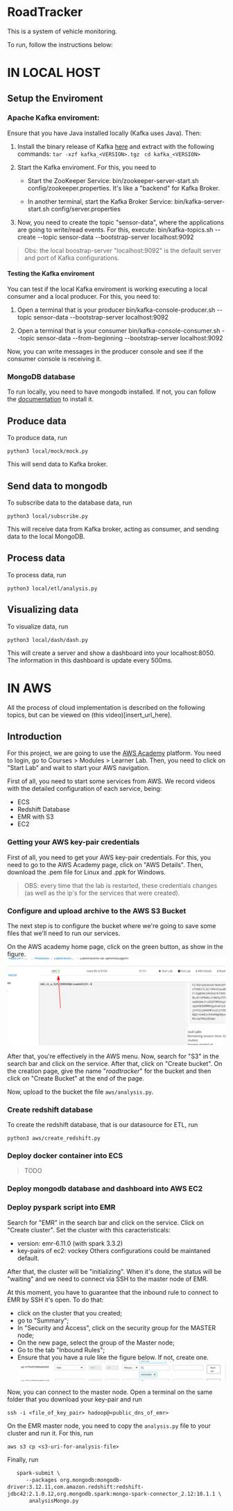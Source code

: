 # RoadTracker

This is a system of vehicle monitoring.

To run, follow the instructions below:

# IN LOCAL HOST

## Setup the Enviroment

### Apache Kafka enviroment:

Ensure that you have Java installed locally (Kafka uses Java). Then:

1. Install the binary release of Kafka [here](https://kafka.apache.org/downloads) and extract with the following commands:
   ``tar -xzf kafka_<VERSION>.tgz ``
   ``cd kafka_<VERSION> ``

2. Start the Kafka enviroment. For this, you need to
    - Start the ZooKeeper Service:
      bin/zookeeper-server-start.sh config/zookeeper.properties. It's like a "backend" for Kafka Broker.

    - In another terminal, start the Kafka Broker Service:
      bin/kafka-server-start.sh config/server.properties

3. Now, you need to create the topic "sensor-data", where the applications are going to write/read events. For this, execute:
   bin/kafka-topics.sh --create --topic sensor-data --bootstrap-server localhost:9092

> Obs: the local boostrap-server "localhost:9092" is the default server and port of Kafka configurations.

#### Testing the Kafka enviroment
You can test if the local Kafka enviroment is working executing a local consumer and a local producer. For this, you need to:
1. Open a terminal that is your producer
   bin/kafka-console-producer.sh --topic sensor-data --bootstrap-server localhost:9092

2. Open a terminal that is your consumer
   bin/kafka-console-consumer.sh --topic sensor-data --from-beginning --bootstrap-server localhost:9092

Now, you can write messages in the producer console and see if the consumer console is receiving it.

### MongoDB database

To run locally, you need to have mongodb installed. If not, you can follow the [documentation](https://www.mongodb.com/docs/manual/installation/)
to install it.

## Produce data
To produce data, run 
```
python3 local/mock/mock.py
```
This will send data to Kafka broker.

## Send data to mongodb 
To subscribe data to the database data, run
```
python3 local/subscribe.py
```
This will receive data from Kafka broker, acting as consumer, and sending data to the local MongoDB.

## Process data
To process data, run
```
python3 local/etl/analysis.py
```

## Visualizing data
To visualize data, run
```
python3 local/dash/dash.py
```
This will create a server and show a dashboard into your localhost:8050. The information in this dashboard is update
every 500ms.


# IN AWS

All the process of cloud implementation is described on the following topics, but can be viewed on (this video)[insert_url_here].  

## Introduction

For this project, we are going to use the [AWS Academy](https://awsacademy.instructure.com) platform. You need to login,
go to Courses > Modules > Learner Lab. Then, you need to click on "Start Lab" and wait to start your AWS navigation.

First of all, you need to start some services from AWS. We record videos with the detailed configuration of each service, being:
- ECS
- Redshift Database
- EMR with S3
- EC2

### Getting your AWS key-pair credentials

First of all, you need to get your AWS key-pair credentials. For this, you need to go to the AWS Academy page, click on "AWS Details". 
Then, download the .pem file for Linux and .ppk for Windows.

> OBS: every time that the lab is restarted, these credentials changes (as well as the ip's for the services that were created).

### Configure and upload archive to the AWS S3 Bucket
The next step is to configure the bucket where we're going to save some files that we'll need to run our services.

On the AWS academy home page, click on the green button, as show in the figure.
![acessing-the-aws-console](docs/academy-console.png)

After that, you're effectively in the AWS menu. Now, search for "S3" in the search bar and click on the service.
After that, click on "Create bucket". On the creation page, give the name "*roadtracker*" for the bucket and then click 
on "Create Bucket" at the end of the page.

Now, upload to the bucket the file `aws/analysis.py`.

### Create redshift database
To create the redshift database, that is our datasource for ETL, run
```
python3 aws/create_redshift.py
```

### Deploy docker container into ECS
> TODO

### Deploy mongodb database and dashboard into AWS EC2


### Deploy pyspark script into EMR
Search for "EMR" in the search bar and click on the service. Click on "Create cluster". Set the cluster with this caracteristicals:
- version: emr-6.11.0 (with spark 3.3.2)
- key-pairs of ec2: vockey
Others configurations could be maintaned default.

After that, the cluster will be "initializing". When it's done, the status will be "waiting" and we need to connect via SSH to the master node of EMR.

At this moment, you have to guarantee that the inbound rule to connect to EMR by SSH it's open. To do that:
- click on the cluster that you created;
- go to "Summary";
- In "Security and Access", click on the security group for the MASTER node;
- On the new page, select the group of the Master node;
- Go to the tab "Inbound Rules";
- Ensure that you have a rule like the figure below. If not, create one.
  ![ssh-inbound-rule](docs/ssh-inbound-rule.png)

Now, you can connect to the master node. Open a terminal on the same folder that you download your key-pair and run
```
ssh -i <file_of_key_pair> hadoop@<public_dns_of_emr>
```

On the EMR master node, you need to copy the `analysis.py` file to your cluster and run it. For this, run
```
aws s3 cp <s3-uri-for-analysis-file>
```

Finally, run
```
   spark-submit \
      --packages org.mongodb:mongodb-driver:3.12.11,com.amazon.redshift:redshift-jdbc42:2.1.0.12,org.mongodb.spark:mongo-spark-connector_2.12:10.1.1 \
       analysisMongo.py 
```